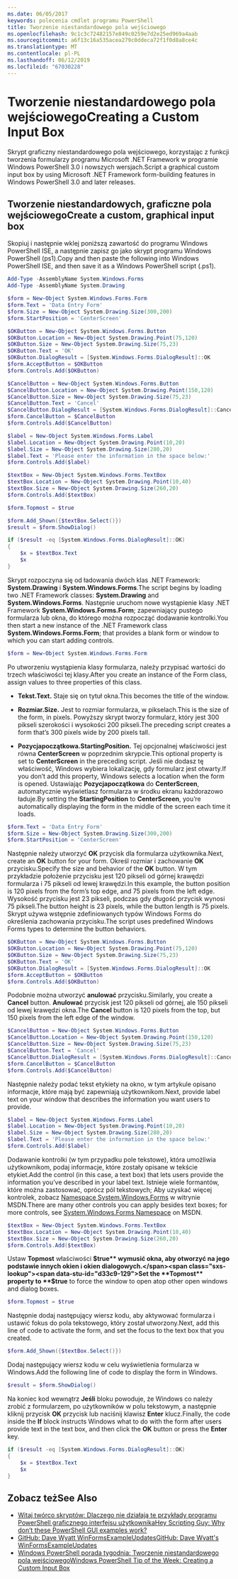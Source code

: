 ```yaml
---
ms.date: 06/05/2017
keywords: polecenia cmdlet programu PowerShell
title: Tworzenie niestandardowego pola wejściowego
ms.openlocfilehash: 9c1c3c72482157e849c0259e7d2e25ed969a4aab
ms.sourcegitcommit: a6f13c16a535acea279c0ddeca72f1f0d8a8ce4c
ms.translationtype: MT
ms.contentlocale: pl-PL
ms.lasthandoff: 06/12/2019
ms.locfileid: "67030228"
---
```

# <a name="creating-a-custom-input-box"></a><span data-ttu-id="d33c9-103">Tworzenie niestandardowego pola wejściowego</span><span class="sxs-lookup"><span data-stu-id="d33c9-103">Creating a Custom Input Box</span></span>

<span data-ttu-id="d33c9-104">Skrypt graficzny niestandardowego pola wejściowego, korzystając z funkcji tworzenia formularzy programu Microsoft .NET Framework w programie Windows PowerShell 3.0 i nowszych wersjach.</span><span class="sxs-lookup"><span data-stu-id="d33c9-104">Script a graphical custom input box by using Microsoft .NET Framework form-building features in Windows PowerShell 3.0 and later releases.</span></span>

## <a name="create-a-custom-graphical-input-box"></a><span data-ttu-id="d33c9-105">Tworzenie niestandardowych, graficzne pola wejściowego</span><span class="sxs-lookup"><span data-stu-id="d33c9-105">Create a custom, graphical input box</span></span>

<span data-ttu-id="d33c9-106">Skopiuj i następnie wklej poniższą zawartość do programu Windows PowerShell ISE, a następnie zapisz go jako skrypt programu Windows PowerShell (ps1).</span><span class="sxs-lookup"><span data-stu-id="d33c9-106">Copy and then paste the following into Windows PowerShell ISE, and then save it as a Windows PowerShell script (.ps1).</span></span>

```powershell
Add-Type -AssemblyName System.Windows.Forms
Add-Type -AssemblyName System.Drawing

$form = New-Object System.Windows.Forms.Form
$form.Text = 'Data Entry Form'
$form.Size = New-Object System.Drawing.Size(300,200)
$form.StartPosition = 'CenterScreen'

$OKButton = New-Object System.Windows.Forms.Button
$OKButton.Location = New-Object System.Drawing.Point(75,120)
$OKButton.Size = New-Object System.Drawing.Size(75,23)
$OKButton.Text = 'OK'
$OKButton.DialogResult = [System.Windows.Forms.DialogResult]::OK
$form.AcceptButton = $OKButton
$form.Controls.Add($OKButton)

$CancelButton = New-Object System.Windows.Forms.Button
$CancelButton.Location = New-Object System.Drawing.Point(150,120)
$CancelButton.Size = New-Object System.Drawing.Size(75,23)
$CancelButton.Text = 'Cancel'
$CancelButton.DialogResult = [System.Windows.Forms.DialogResult]::Cancel
$form.CancelButton = $CancelButton
$form.Controls.Add($CancelButton)

$label = New-Object System.Windows.Forms.Label
$label.Location = New-Object System.Drawing.Point(10,20)
$label.Size = New-Object System.Drawing.Size(280,20)
$label.Text = 'Please enter the information in the space below:'
$form.Controls.Add($label)

$textBox = New-Object System.Windows.Forms.TextBox
$textBox.Location = New-Object System.Drawing.Point(10,40)
$textBox.Size = New-Object System.Drawing.Size(260,20)
$form.Controls.Add($textBox)

$form.Topmost = $true

$form.Add_Shown({$textBox.Select()})
$result = $form.ShowDialog()

if ($result -eq [System.Windows.Forms.DialogResult]::OK)
{
    $x = $textBox.Text
    $x
}
```

<span data-ttu-id="d33c9-107">Skrypt rozpoczyna się od ładowania dwóch klas .NET Framework: **System.Drawing** i **System.Windows.Forms**.</span><span class="sxs-lookup"><span data-stu-id="d33c9-107">The script begins by loading two .NET Framework classes: **System.Drawing** and **System.Windows.Forms**.</span></span> <span data-ttu-id="d33c9-108">Następnie uruchom nowe wystąpienie klasy .NET Framework **System.Windows.Forms.Form**; zapewniający pustego formularza lub okna, do którego można rozpocząć dodawanie kontrolki.</span><span class="sxs-lookup"><span data-stu-id="d33c9-108">You then start a new instance of the .NET Framework class **System.Windows.Forms.Form**; that provides a blank form or window to which you can start adding controls.</span></span>

```powershell
$form = New-Object System.Windows.Forms.Form
```

<span data-ttu-id="d33c9-109">Po utworzeniu wystąpienia klasy formularza, należy przypisać wartości do trzech właściwości tej klasy.</span><span class="sxs-lookup"><span data-stu-id="d33c9-109">After you create an instance of the Form class, assign values to three properties of this class.</span></span>

- <span data-ttu-id="d33c9-110">**Tekst.**</span><span class="sxs-lookup"><span data-stu-id="d33c9-110">**Text.**</span></span> <span data-ttu-id="d33c9-111">Staje się on tytuł okna.</span><span class="sxs-lookup"><span data-stu-id="d33c9-111">This becomes the title of the window.</span></span>

- <span data-ttu-id="d33c9-112">**Rozmiar.**</span><span class="sxs-lookup"><span data-stu-id="d33c9-112">**Size.**</span></span> <span data-ttu-id="d33c9-113">Jest to rozmiar formularza, w pikselach.</span><span class="sxs-lookup"><span data-stu-id="d33c9-113">This is the size of the form, in pixels.</span></span> <span data-ttu-id="d33c9-114">Powyższy skrypt tworzy formularz, który jest 300 pikseli szerokości i wysokości 200 pikseli.</span><span class="sxs-lookup"><span data-stu-id="d33c9-114">The preceding script creates a form that’s 300 pixels wide by 200 pixels tall.</span></span>

- <span data-ttu-id="d33c9-115">**Pozycjapoczątkowa.**</span><span class="sxs-lookup"><span data-stu-id="d33c9-115">**StartingPosition.**</span></span> <span data-ttu-id="d33c9-116">Tej opcjonalnej właściwości jest równa **CenterScreen** w poprzednim skrypcie.</span><span class="sxs-lookup"><span data-stu-id="d33c9-116">This optional property is set to **CenterScreen** in the preceding script.</span></span> <span data-ttu-id="d33c9-117">Jeśli nie dodasz tę właściwość, Windows wybiera lokalizację, gdy formularz jest otwarty.</span><span class="sxs-lookup"><span data-stu-id="d33c9-117">If you don’t add this property, Windows selects a location when the form is opened.</span></span> <span data-ttu-id="d33c9-118">Ustawiając **Pozycjapoczątkowa** do **CenterScreen**, automatycznie wyświetlasz formularza w środku ekranu każdorazowo ładuje.</span><span class="sxs-lookup"><span data-stu-id="d33c9-118">By setting the **StartingPosition** to **CenterScreen**, you’re automatically displaying the form in the middle of the screen each time it loads.</span></span>

```powershell
$form.Text = 'Data Entry Form'
$form.Size = New-Object System.Drawing.Size(300,200)
$form.StartPosition = 'CenterScreen'
```

<span data-ttu-id="d33c9-119">Następnie należy utworzyć **OK** przycisk dla formularza użytkownika.</span><span class="sxs-lookup"><span data-stu-id="d33c9-119">Next, create an **OK** button for your form.</span></span> <span data-ttu-id="d33c9-120">Określ rozmiar i zachowanie **OK** przycisku.</span><span class="sxs-lookup"><span data-stu-id="d33c9-120">Specify the size and behavior of the **OK** button.</span></span> <span data-ttu-id="d33c9-121">W tym przykładzie położenie przycisku jest 120 pikseli od górnej krawędzi formularza i 75 pikseli od lewej krawędzi.</span><span class="sxs-lookup"><span data-stu-id="d33c9-121">In this example, the button position is 120 pixels from the form’s top edge, and 75 pixels from the left edge.</span></span> <span data-ttu-id="d33c9-122">Wysokość przycisku jest 23 pikseli, podczas gdy długość przycisk wynosi 75 pikseli.</span><span class="sxs-lookup"><span data-stu-id="d33c9-122">The button height is 23 pixels, while the button length is 75 pixels.</span></span> <span data-ttu-id="d33c9-123">Skrypt używa wstępnie zdefiniowanych typów Windows Forms do określenia zachowania przycisku.</span><span class="sxs-lookup"><span data-stu-id="d33c9-123">The script uses predefined Windows Forms types to determine the button behaviors.</span></span>

```powershell
$OKButton = New-Object System.Windows.Forms.Button
$OKButton.Location = New-Object System.Drawing.Point(75,120)
$OKButton.Size = New-Object System.Drawing.Size(75,23)
$OKButton.Text = 'OK'
$OKButton.DialogResult = [System.Windows.Forms.DialogResult]::OK
$form.AcceptButton = $OKButton
$form.Controls.Add($OKButton)
```

<span data-ttu-id="d33c9-124">Podobnie można utworzyć **anulować** przycisku.</span><span class="sxs-lookup"><span data-stu-id="d33c9-124">Similarly, you create a **Cancel** button.</span></span> <span data-ttu-id="d33c9-125">**Anulować** przycisk jest 120 pikseli od górnej, ale 150 pikseli od lewej krawędzi okna.</span><span class="sxs-lookup"><span data-stu-id="d33c9-125">The **Cancel** button is 120 pixels from the top, but 150 pixels from the left edge of the window.</span></span>

```powershell
$CancelButton = New-Object System.Windows.Forms.Button
$CancelButton.Location = New-Object System.Drawing.Point(150,120)
$CancelButton.Size = New-Object System.Drawing.Size(75,23)
$CancelButton.Text = 'Cancel'
$CancelButton.DialogResult = [System.Windows.Forms.DialogResult]::Cancel
$form.CancelButton = $CancelButton
$form.Controls.Add($CancelButton)
```

<span data-ttu-id="d33c9-126">Następnie należy podać tekst etykiety na okno, w tym artykule opisano informacje, które mają być zapewniają użytkownikom.</span><span class="sxs-lookup"><span data-stu-id="d33c9-126">Next, provide label text on your window that describes the information you want users to provide.</span></span>

```powershell
$label = New-Object System.Windows.Forms.Label
$label.Location = New-Object System.Drawing.Point(10,20)
$label.Size = New-Object System.Drawing.Size(280,20)
$label.Text = 'Please enter the information in the space below:'
$form.Controls.Add($label)
```

<span data-ttu-id="d33c9-127">Dodawanie kontrolki (w tym przypadku pole tekstowe), która umożliwia użytkownikom, podaj informacje, które zostały opisane w tekście etykiet.</span><span class="sxs-lookup"><span data-stu-id="d33c9-127">Add the control (in this case, a text box) that lets users provide the information you’ve described in your label text.</span></span> <span data-ttu-id="d33c9-128">Istnieje wiele formantów, które można zastosować, oprócz pól tekstowych; Aby uzyskać więcej kontrolek, zobacz [Namespace System.Windows.Forms](https://msdn.microsoft.com/library/k50ex0x9(v=vs.110).aspx) w witrynie MSDN.</span><span class="sxs-lookup"><span data-stu-id="d33c9-128">There are many other controls you can apply besides text boxes; for more controls, see [System.Windows.Forms Namespace](https://msdn.microsoft.com/library/k50ex0x9(v=vs.110).aspx) on MSDN.</span></span>

```powershell
$textBox = New-Object System.Windows.Forms.TextBox
$textBox.Location = New-Object System.Drawing.Point(10,40)
$textBox.Size = New-Object System.Drawing.Size(260,20)
$form.Controls.Add($textBox)
```

<span data-ttu-id="d33c9-129">Ustaw **Topmost** właściwości **$true** wymusić okna, aby otworzyć na jego podstawie innych okien i okien dialogowych.</span><span class="sxs-lookup"><span data-stu-id="d33c9-129">Set the **Topmost** property to **$true** to force the window to open atop other open windows and dialog boxes.</span></span>

```powershell
$form.Topmost = $true
```

<span data-ttu-id="d33c9-130">Następnie dodaj następujący wiersz kodu, aby aktywować formularza i ustawić fokus do pola tekstowego, który został utworzony.</span><span class="sxs-lookup"><span data-stu-id="d33c9-130">Next, add this line of code to activate the form, and set the focus to the text box that you created.</span></span>

```powershell
$form.Add_Shown({$textBox.Select()})
```

<span data-ttu-id="d33c9-131">Dodaj następujący wiersz kodu w celu wyświetlenia formularza w Windows.</span><span class="sxs-lookup"><span data-stu-id="d33c9-131">Add the following line of code to display the form in Windows.</span></span>

```powershell
$result = $form.ShowDialog()
```

<span data-ttu-id="d33c9-132">Na koniec kod wewnątrz **Jeśli** bloku powoduje, że Windows co należy zrobić z formularzem, po użytkowników w polu tekstowym, a następnie kliknij przycisk **OK** przycisk lub naciśnij klawisz **Enter** klucz.</span><span class="sxs-lookup"><span data-stu-id="d33c9-132">Finally, the code inside the **If** block instructs Windows what to do with the form after users provide text in the text box, and then click the **OK** button or press the **Enter** key.</span></span>

```powershell
if ($result -eq [System.Windows.Forms.DialogResult]::OK)
{
    $x = $textBox.Text
    $x
}
```

## <a name="see-also"></a><span data-ttu-id="d33c9-133">Zobacz też</span><span class="sxs-lookup"><span data-stu-id="d33c9-133">See Also</span></span>

- [<span data-ttu-id="d33c9-134">Witaj twórco skryptów:  Dlaczego nie działają te przykłady programu PowerShell graficznego interfejsu użytkownika</span><span class="sxs-lookup"><span data-stu-id="d33c9-134">Hey Scripting Guy:  Why don’t these PowerShell GUI examples work?</span></span>](https://go.microsoft.com/fwlink/?LinkId=506644)
- [<span data-ttu-id="d33c9-135">GitHub: Dave Wyatt WinFormsExampleUpdates</span><span class="sxs-lookup"><span data-stu-id="d33c9-135">GitHub: Dave Wyatt's WinFormsExampleUpdates</span></span>](https://github.com/dlwyatt/WinFormsExampleUpdates)
- [<span data-ttu-id="d33c9-136">Windows PowerShell porada tygodnia:  Tworzenie niestandardowego pola wejściowego</span><span class="sxs-lookup"><span data-stu-id="d33c9-136">Windows PowerShell Tip of the Week:  Creating a Custom Input Box</span></span>](https://technet.microsoft.com/library/ff730941.aspx)
